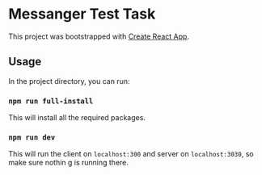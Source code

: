 # Messanger Test Task

This project was bootstrapped with [Create React App](https://github.com/facebook/create-react-app).

## Usage

In the project directory, you can run:

### `npm run full-install`

This will install all the required packages.

### `npm run dev`

This will run the client on `localhost:300` and server on `localhost:3030`, so make sure nothin g is running there.
